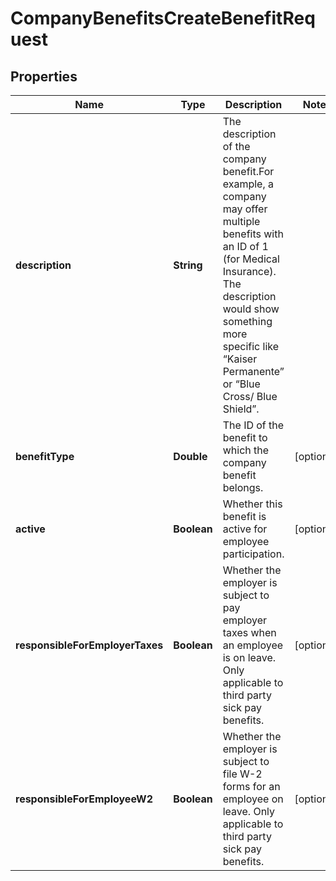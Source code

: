 

# CompanyBenefitsCreateBenefitRequest



## Properties

| Name | Type | Description | Notes |
|------------ | ------------- | ------------- | -------------|
|**description** | **String** | The description of the company benefit.For example, a company may offer multiple benefits with an ID of 1 (for Medical Insurance). The description would show something more specific like “Kaiser Permanente” or “Blue Cross/ Blue Shield”. |  |
|**benefitType** | **Double** | The ID of the benefit to which the company benefit belongs. |  [optional] |
|**active** | **Boolean** | Whether this benefit is active for employee participation. |  [optional] |
|**responsibleForEmployerTaxes** | **Boolean** | Whether the employer is subject to pay employer taxes when an employee is on leave. Only applicable to third party sick pay benefits. |  [optional] |
|**responsibleForEmployeeW2** | **Boolean** | Whether the employer is subject to file W-2 forms for an employee on leave. Only applicable to third party sick pay benefits. |  [optional] |



